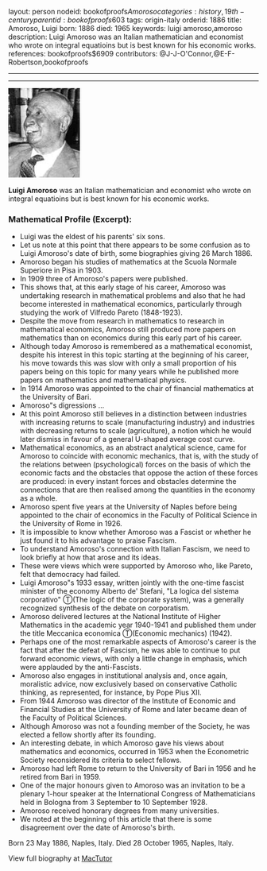 layout: person
nodeid: bookofproofs$Amoroso
categories: history,19th-century
parentid: bookofproofs$603
tags: origin-italy
orderid: 1886
title: Amoroso, Luigi
born: 1886
died: 1965
keywords: luigi amoroso,amoroso
description: Luigi Amoroso was an Italian mathematician and economist who wrote on integral equatioins but is best known for his economic works.
references: bookofproofs$6909
contributors: @J-J-O'Connor,@E-F-Robertson,bookofproofs

---



---

![Amoroso.jpg](https://github.com/bookofproofs/bookofproofs.github.io/blob/main/_sources/_assets/images/portraits/Amoroso.jpg?raw=true)

**Luigi Amoroso** was an Italian mathematician and economist who wrote on integral equatioins but is best known for his economic works.

### Mathematical Profile (Excerpt):
* Luigi was the eldest of his parents' six sons.
* Let us note at this point that there appears to be some confusion as to Luigi Amoroso's date of birth, some biographies giving 26 March 1886.
* Amoroso began his studies of mathematics at the Scuola Normale Superiore in Pisa in 1903.
* In 1909 three of Amoroso's papers were published.
* This shows that, at this early stage of his career, Amoroso was undertaking research in mathematical problems and also that he had become interested in mathematical economics, particularly through studying the work of Vilfredo Pareto (1848-1923).
* Despite the move from research in mathematics to research in mathematical economics, Amoroso still produced more papers on mathematics than on economics during this early part of his career.
* Although today Amoroso is remembered as a mathematical economist, despite his interest in this topic starting at the beginning of his career, his move towards this was slow with only a small proportion of his papers being on this topic for many years while he published more papers on mathematics and mathematical physics.
* In 1914 Amoroso was appointed to the chair of financial mathematics at the University of Bari.
* Amoroso"s digressions ...
* At this point Amoroso still believes in a distinction between industries with increasing returns to scale (manufacturing industry) and industries with decreasing returns to scale (agriculture), a notion which he would later dismiss in favour of a general U-shaped average cost curve.
* Mathematical economics, as an abstract analytical science, came for Amoroso to coincide with economic mechanics, that is, with the study of the relations between (psychological) forces on the basis of which the economic facts and the obstacles that oppose the action of these forces are produced: in every instant forces and obstacles determine the connections that are then realised among the quantities in the economy as a whole.
* Amoroso spent five years at the University of Naples before being appointed to the chair of economics in the Faculty of Political Science in the University of Rome in 1926.
* It is impossible to know whether Amoroso was a Fascist or whether he just found it to his advantage to praise Fascism.
* To understand Amoroso's connection with Italian Fascism, we need to look briefly at how that arose and its ideas.
* These were views which were supported by Amoroso who, like Pareto, felt that democracy had failed.
* Luigi Amoroso"s 1933 essay, written jointly with the one-time fascist minister of the economy Alberto de' Stefani, "La logica del sistema corporativo" Ⓣ(The logic of the corporate system), was a generally recognized synthesis of the debate on corporatism.
* Amoroso delivered lectures at the National Institute of Higher Mathematics in the academic year 1940-1941 and published them under the title Meccanica economica Ⓣ(Economic mechanics) (1942).
* Perhaps one of the most remarkable aspects of Amoroso's career is the fact that after the defeat of Fascism, he was able to continue to put forward economic views, with only a little change in emphasis, which were applauded by the anti-Fascists.
* Amoroso also engages in institutional analysis and, once again, moralistic advice, now exclusively based on conservative Catholic thinking, as represented, for instance, by Pope Pius XII.
* From 1944 Amoroso was director of the Institute of Economic and Financial Studies at the University of Rome and later became dean of the Faculty of Political Sciences.
* Although Amoroso was not a founding member of the Society, he was elected a fellow shortly after its founding.
* An interesting debate, in which Amoroso gave his views about mathematics and economics, occurred in 1953 when the Econometric Society reconsidered its criteria to select fellows.
* Amoroso had left Rome to return to the University of Bari in 1956 and he retired from Bari in 1959.
* One of the major honours given to Amoroso was an invitation to be a plenary 1-hour speaker at the International Congress of Mathematicians held in Bologna from 3 September to 10 September 1928.
* Amoroso received honorary degrees from many universities.
* We noted at the beginning of this article that there is some disagreement over the date of Amoroso's birth.

Born 23 May 1886, Naples, Italy. Died 28 October 1965, Naples, Italy.

View full biography at [MacTutor](https://mathshistory.st-andrews.ac.uk/Biographies/Amoroso/)
